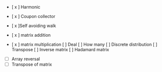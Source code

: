 - [ x ] Harmonic
- [ x ] Coupon collector

- [ x ]Self avoiding walk
- [ x ] matrix addition
- [ x ] matrix multiplication
[ ] Deal
[ ] How many
[ ] Discrete distribution
[ ] Transpose
[ ] Inverse matrix
[ ] Hadamard matrix 
- [ ] Array reversal
- [ ] Transpose of matrix